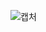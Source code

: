 ![캡처](https://user-images.githubusercontent.com/106229689/204719412-8bec00ff-4f5f-48f4-abc3-196e5e227796.png)

